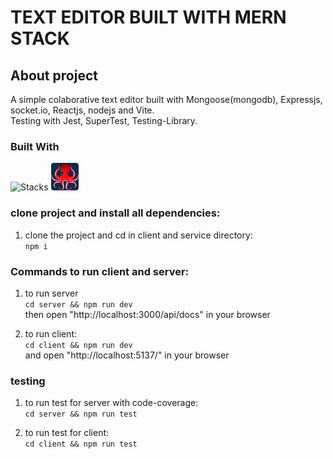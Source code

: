 # TEXT EDITOR BUILT WITH MERN STACK

## About project
A simple colaborative text editor built with Mongoose(mongodb), Expressjs, socket.io, Reactjs, nodejs and Vite.   
Testing with Jest, SuperTest, Testing-Library.


### Built With
![Stacks](https://skills.thijs.gg/icons?i=mongodb,express,react,nodejs,jest,vite)  <img src="./rtl.png" width="44px" height="44px">
  

### clone project and install all dependencies: 

1. clone the project and cd in client and service directory:  
`npm i`  


### Commands to run client and server:
1. to run server  
`cd server && npm run dev`  
then open "http://localhost:3000/api/docs" in your browser   


2. to run client:   
`cd client && npm run dev`  
and open "http://localhost:5137/" in your browser

### testing
1. to run test for server with code-coverage:     
`cd server && npm run test`  

2. to run test for client:  
`cd client && npm run test`
